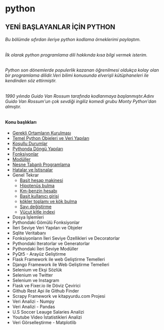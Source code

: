 # python

## YENİ BAŞLAYANLAR İÇİN PYTHON

###### Bu bölümde sıfırdan ileriye python kodlama örneklerimi paylaştım.

###### İlk olarak python programlama dili hakkında kısa bilgi vermek isterim.

###### Python son dönemlerde populerlik kazanan öğrenilmesi oldukça kolay olan bir programlama dilidir.Veri bilimi konusunda elverişli kütüphaneleri ile kendinden söz ettirmiştir.

###### 1990 yılında Guido Van Rossum tarafında kodlanmaya başlanmıştır.Adını Guido Van Rossum'un çok sevdiği ingiliz komedi grubu Monty Python'dan almıştır.

#### **Konu başlıkları**

* [Gerekli Ortamların Kurulması ](https://www.jetbrains.com/pycharm/download/#section=windows)
* [Temel Python Objeleri ve Veri Yapıları](https://github.com/hazalozbey/python/blob/main/Day%201%20.ipynb)
* [Koşullu Durumlar](https://github.com/hazalozbey/python/blob/main/Day%201%20.ipynb)
* [Pythonda Döngü Yapıları](https://github.com/hazalozbey/python/blob/main/Day%202.ipynb)
* [Fonksiyonlar](https://github.com/hazalozbey/python/blob/main/mod%C3%BCller.py)
* [Modüller](https://github.com/hazalozbey/python/blob/main/mod%C3%BCller.py)
* [Nesne Tabanlı Programlama](https://github.com/hazalozbey/python/blob/main/kal%C4%B1t%C4%B1m.py)
* [Hatalar ve İstisnalar](https://github.com/hazalozbey/python/blob/main/hatalarveistisnalar.py)
* Genel Tekrar
  * [Basit hesap makinesi](https://github.com/hazalozbey/python/blob/main/basithesapmakinesi.py)
  * [Hipotenüs bulma](https://github.com/hazalozbey/python/blob/main/hipoten%C3%BCsbulma.py)
  * [Km-benzin hesabı](https://github.com/hazalozbey/python/blob/main/km-benzinhesab%C4%B1.py)
  * [Basit kullanıcı girişi](https://github.com/hazalozbey/python/blob/main/kulan%C4%B1c%C4%B1giris.py)
  * [kökler toplamı ve kök bulma](https://github.com/hazalozbey/python/blob/main/k%C3%B6klertoplam%C4%B1v%20k%C3%B6kbulma.py)
  * [Sayı değiştirme](https://github.com/hazalozbey/python/blob/main/say%C4%B1degistirme.py)
  * [Vücut kitle indexi](https://github.com/hazalozbey/python/blob/main/vucutindexi.py)
* Dosya İşlemleri
* Pythondaki Gömülü Fonksiyonlar
* İleri Seviye Veri Yapıları ve Objeler
* Sqlite Veritabanı
* Fonksiyonların İleri Seviye Özellikleri ve Decoratorlar
* Pythondaki Iteratorlar ve Generatorlar
* Pythondaki İleri Seviye Modüller
* PyQt5 - Arayüz Geliştirme
* Flask Framework ile web Geliştirme Temelleri
* Django Framework ile Web Geliştirme Temelleri
* Selenium ve Ekşi Sözlük
* Selenium ve Twitter
* Selenium ve Instagram
* Flask ve Fixer.io ile Döviz Çevirici
* Github Rest Api ile Github Finder
* Scrapy Framework ve kitapyurdu.com Projesi
* Veri Analizi - Numpy
* Veri Analizi - Pandas
* U.S Soccer Leauge Salaries Analizi
* Youtube Video İstatistikleri Analizi
* Veri Görselleştirme - Matplotlib
